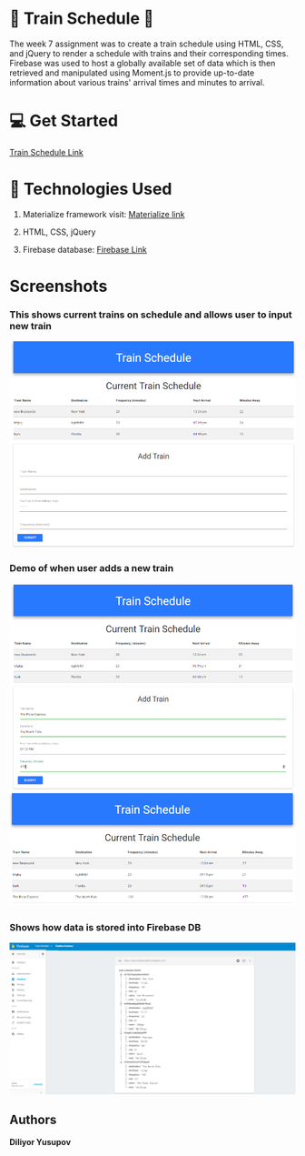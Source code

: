 # :train: Train Schedule :train2:

The week 7 assignment was to create a train schedule using HTML, CSS, and jQuery to render a schedule with trains and their corresponding times. Firebase was used to host a globally available set of data which is then retrieved and manipulated using Moment.js to provide up-to-date information about various trains' arrival times and minutes to arrival.

# :computer: Get Started

[Train Schedule Link](https://ma-train.herokuapp.com/)

# :satellite: Technologies Used

1. Materialize framework visit: [Materialize link](http://materializecss.com/getting-started.html)

2. HTML, CSS, jQuery

3. Firebase database: [Firebase Link](https://firebase.google.com/)

# Screenshots

### This shows current trains on schedule and allows user to input new train
![Landing Page](/screenshots/landing.png)

### Demo of when user adds a new train
![Before Submit](/screenshots/addTrain.png)
![Add New Train](/screenshots/newTrain.png)

### Shows how data is stored into Firebase DB
![Firebase](/screenshots/firebase.png)

## Authors

**Diliyor Yusupov**

